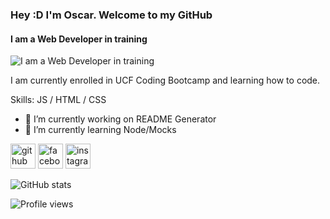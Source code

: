 ### Hey :D I'm Oscar. Welcome to my GitHub
#### I am a Web Developer in training
![I am a Web Developer in training](https://imgur.com/7IFjQA6)

I am currently enrolled in UCF Coding Bootcamp and learning how to code.

Skills: JS / HTML / CSS

- 🔭 I’m currently working on README Generator 
- 🌱 I’m currently learning Node/Mocks 


[<img src='https://cdn.jsdelivr.net/npm/simple-icons@3.0.1/icons/github.svg' alt='github' height='40'>](https://github.com/oscaroses)  [<img src='https://cdn.jsdelivr.net/npm/simple-icons@3.0.1/icons/facebook.svg' alt='facebook' height='40'>](https://www.facebook.com/kn0wsk1ll)  [<img src='https://cdn.jsdelivr.net/npm/simple-icons@3.0.1/icons/instagram.svg' alt='instagram' height='40'>](https://www.instagram.com/kn0wsk1ll/)  

![GitHub stats](https://github-readme-stats.vercel.app/api?username=oscaroses&show_icons=true)  

![Profile views](https://gpvc.arturio.dev/oscaroses)  
